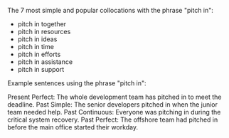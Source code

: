 The 7 most simple and popular collocations with the phrase "pitch in":

- pitch in together
- pitch in resources
- pitch in ideas
- pitch in time
- pitch in efforts
- pitch in assistance 
- pitch in support

Example sentences using the phrase "pitch in":

Present Perfect: The whole development team has pitched in to meet the deadline.
Past Simple: The senior developers pitched in when the junior team needed help.
Past Continuous: Everyone was pitching in during the critical system recovery.
Past Perfect: The offshore team had pitched in before the main office started their workday.